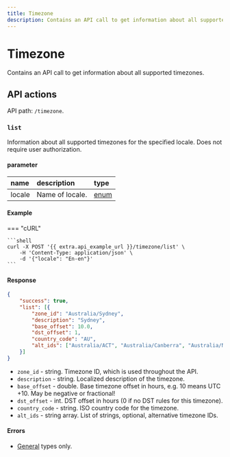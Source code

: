 ```yaml
---
title: Timezone
description: Contains an API call to get information about all supported timezones.
---
```


# Timezone

Contains an API call to get information about all supported timezones.


## API actions

API path: `/timezone`.

### `list`

Information about all supported timezones for the specified locale. Does not require user authorization.

#### parameter

| name   | description     | type                                        |
|:-------|:----------------|:--------------------------------------------|
| locale | Name of locale. | [enum](../../getting-started.md#data-types) |

#### Example

=== "cURL"

    ```shell
    curl -X POST '{{ extra.api_example_url }}/timezone/list' \
        -H 'Content-Type: application/json' \
        -d '{"locale": "En-en"}'
    ```

#### Response

```json
{
    "success": true,
    "list": [{
        "zone_id": "Australia/Sydney",
        "description": "Sydney",
        "base_offset": 10.0,
        "dst_offset": 1,
        "country_code": "AU",
        "alt_ids": ["Australia/ACT", "Australia/Canberra", "Australia/NSW"]
    }]
}
```

* `zone_id` - string. Timezone ID, which is used throughout the API.
* `description` - string. Localized description of the timezone.
* `base_offset` - double. Base timezone offset in hours, e.g. 10 means UTC +10. May be negative or fractional!
* `dst_offset` - int. DST offset in hours (0 if no DST rules for this timezone).
* `country_code` - string. ISO country code for the timezone.
* `alt_ids` - string array. List of strings, optional, alternative timezone IDs.

#### Errors

* [General](../../getting-started.md#error-codes) types only.
